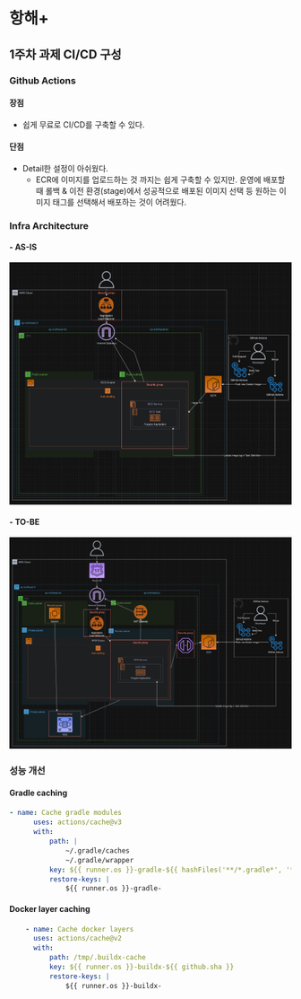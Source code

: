 # 항해+

## 1주차 과제 CI/CD 구성

### Github Actions
#### 장점
* 쉽게 무료로 CI/CD를 구축할 수 있다.

#### 단점
* Detail한 설정이 아쉬웠다.
    * ECR에 이미지를 업로드하는 것 까지는 쉽게 구축할 수 있지만.
      운영에 배포할 때 롤백 & 이전 환경(stage)에서 성공적으로 배포된 이미지 선택 등
      원하는 이미지 태그를 선택해서 배포하는 것이 어려웠다.


### Infra Architecture
#### - **AS-IS**
![img1.png](resource/img1.png)

#### - **TO-BE**
![img.png](resource/img.png)

### 성능 개선
#### Gradle caching
```yaml
- name: Cache gradle modules
      uses: actions/cache@v3
      with:
          path: |
              ~/.gradle/caches
              ~/.gradle/wrapper
          key: ${{ runner.os }}-gradle-${{ hashFiles('**/*.gradle*', '**/gradle-wrapper.properties') }}
          restore-keys: |
              ${{ runner.os }}-gradle-
```

#### Docker layer caching
```yaml
    - name: Cache docker layers
      uses: actions/cache@v2
      with:
          path: /tmp/.buildx-cache
          key: ${{ runner.os }}-buildx-${{ github.sha }}
          restore-keys: |
              ${{ runner.os }}-buildx-
```
